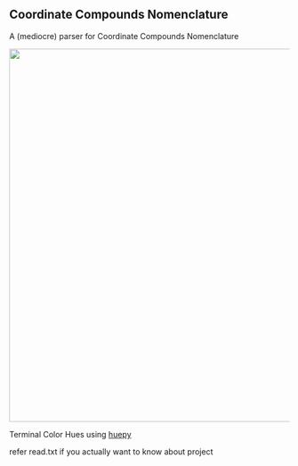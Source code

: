 ## Coordinate Compounds Nomenclature
A (mediocre) parser for Coordinate Compounds Nomenclature

<p align="center">
  <img width="765" height="670" src="https://media.discordapp.net/attachments/706898530450800644/973179707027750922/unknown.png?width=765&height=670">
</p>

Terminal Color Hues using [huepy](https://github.com/s0md3v/Huepy/)

refer read.txt if you actually want to know about project